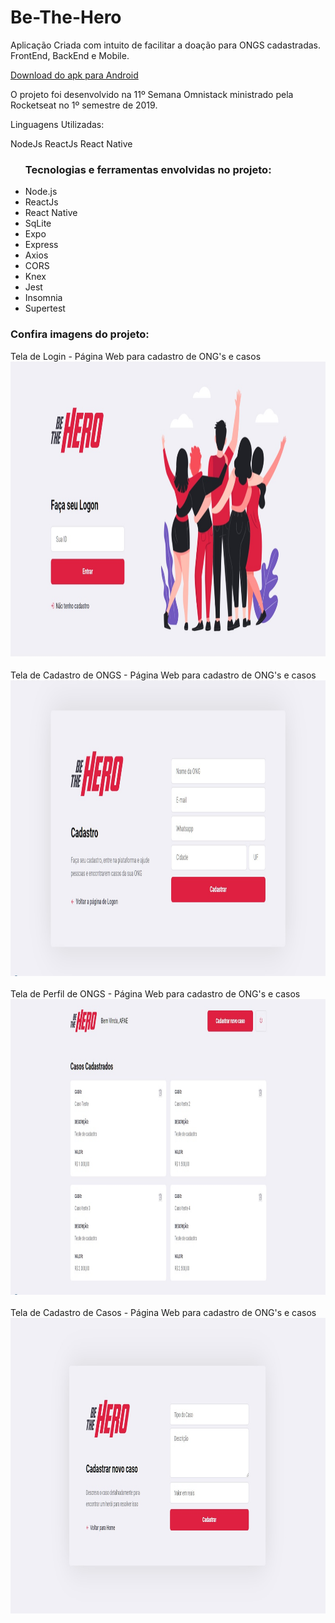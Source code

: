 # Be-The-Hero
Aplicação Criada com intuito de facilitar a doação para ONGS cadastradas. FrontEnd, BackEnd e Mobile.

<a href="https://mega.nz/#!WlxCHAZD!Ic6pQmOgAgnuloBmnAwj2FHEB_i_4AX1OeO--dMpP_E">Download do apk para Android</a>

O projeto foi desenvolvido na 11º Semana Omnistack ministrado pela Rocketseat no 1º semestre de 2019.

Linguagens Utilizadas:

NodeJs
ReactJs
React Native

<ul>
<h3>Tecnologias e ferramentas envolvidas no projeto:</h3>
<li>Node.js</li>
<li>ReactJs</li>
<li>React Native</li>
<li>SqLite</li>
<li>Expo</<li>
<li>Express</li>
<li>Axios</li>
<li>CORS</li>
<li>Knex</li>
<li>Jest</li>
<li>Insomnia</li>
<li>Supertest</li>
</ul>

<h3>Confira imagens do projeto:</h3>

<View>
<text>Tela de Login - Página Web para cadastro de ONG's e casos</text>
<img src="https://github.com/RonilsonRDG/Be-The-Hero/blob/master/Imagens/tela_de_login.jpg" width="1024" height="473">
<br><br>
<text>Tela de Cadastro de ONGS - Página Web para cadastro de ONG's e casos</text>
<img src="https://github.com/RonilsonRDG/Be-The-Hero/blob/master/Imagens/tela_cadastro_ongs.jpg" width="1024" height="473">
<br><br>
<text>Tela de Perfil de ONGS - Página Web para cadastro de ONG's e casos</text>
<img src="https://github.com/RonilsonRDG/Be-The-Hero/blob/master/Imagens/Profile_Ong2.jpg" width="1024" height="473">
<br><br>
<text>Tela de Cadastro de Casos - Página Web para cadastro de ONG's e casos</text>
<img src="https://github.com/RonilsonRDG/Be-The-Hero/blob/master/Imagens/tela_cadastro_caso.jpg" width="1024" height="473">
<br><br>
</view>

